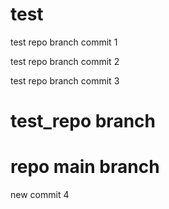 # test

test  repo branch commit 1

test repo branch commit 2

test repo branch commit 3

# test_repo branch

# repo main branch

new commit 4
